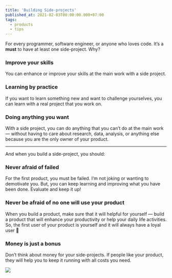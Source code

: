 ```yaml
---
title: 'Building Side-projects'
published_at: 2021-02-03T00:00:00.000+07:00
tags:
  - products
  - tips
---
```


For every programmer, software engineer, or anyone who loves code. It’s a **must** to have at least one side-project. Why?

### Improve your skills

You can enhance or improve your skills at the main work with a side project.

### Learning by practice

If you want to learn something new and want to challenge yourselves, you can learn with a real project that you work on.

### Doing anything you want

With a side project, you can do anything that you can’t do at the main work — without having to care about research, data, analysis, or anything else because you are the only owner of your product.

---

And when you build a side-project, you should:

### Never afraid of failed

For the first product, you must be failed. I’m not joking or wanting to demotivate you. But, you can keep learning and improving what you have been done. Evaluate and keep it up!

### Never be afraid of no one will use your product

When you build a product, make sure that it will helpful for yourself — build a product that will enhance your productivity or help your daily life activities. So, the first user of your product is yourself and it will always have a loyal user 🤗

### Money is just a bonus

Don’t think about money for your side-projects. If people like your product, they will help you to keep it running with all costs you need.

![](https://s3.amazonaws.com/revue/items/images/013/926/424/original/me-busy.gif?1643857949)